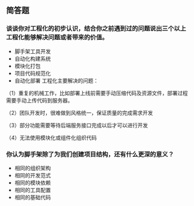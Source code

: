 ## 简答题
### 谈谈你对工程化的初步认识，结合你之前遇到过的问题说出三个以上工程化能够解决问题或者带来的价值。
* 脚手架工具开发
* 自动化构建系统
* 模块化打包
* 项目代码规范化
* 自动化部署
工程化主要解决的问题：

（1）重复的机械工作，比如部署上线前需要手动压缩代码及资源文件，部署过程需要手动上传代码到服务器。

（2）团队开发时，很难做到风格统一，保证质量的完成需求开发

（3）部分功能需要等待后端服务接口完成以后才可以进行开发

（4）无法使用模块化或组件化组织代码


### 你认为脚手架除了为我们创建项目结构，还有什么更深的意义？
  * 相同的组织架构
  * 相同的开发范式
  * 相同的模块依赖
  * 相同的工具配置
  * 相同的基础代码